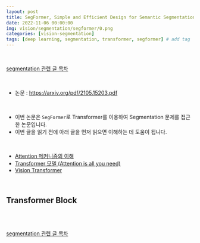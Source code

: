 ```yaml
---
layout: post
title: SegFormer, Simple and Efficient Design for Semantic Segmentation with Transformers
date: 2022-11-06 00:00:00
img: vision/segmentation/segformer/0.png
categories: [vision-segmentation]
tags: [deep learning, segmentation, transformer, segformer] # add tag
---
```


<br>

[segmentation 관련 글 목차](https://gaussian37.github.io/vision-segmentation-table/)

<br>

- 논문 : https://arxiv.org/pdf/2105.15203.pdf

<br>

- 이번 논문은 `SegFormer`로 Transformer를 이용하여 Segmentation 문제를 접근한 논문입니다.
- 이번 글을 읽기 전에 아래 글을 먼저 읽으면 이해하는 데 도움이 됩니다.

<br>

- [Attention 메커니즘의 이해](https://gaussian37.github.io/dl-concept-attention/)
- [Transformer 모델 (Attention is all you need)](https://gaussian37.github.io/dl-concept-transformer/)
- [Vision Transformer](https://gaussian37.github.io/dl-concept-vit/)

<br>

## **Transformer Block**

<br>





<br>

[segmentation 관련 글 목차](https://gaussian37.github.io/vision-segmentation-table/)

<br>
